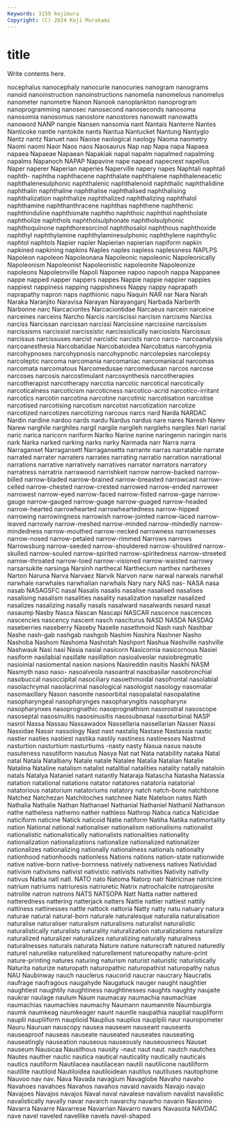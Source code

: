 ```yaml
---
Keywords: 3159 kojimura
Copyright: (C) 2024 Koji Murakami
---
```


# title

Write contents here.



nocephalus
nanocephaly nanocurie nanocuries nanogram nanograms nanoid nanoinstruction nanoinstructions nanomelia nanomelous
nanomelus nanometer nanometre Nanon Nanook nanoplankton nanoprogram nanoprogramming nanosec nanosecond
nanoseconds nanosoma nanosomia nanosomus nanostore nanostores nanowatt nanowatts nanoword NANP
nanpie Nansen nansomia nant Nantais Nanterre Nantes Nanticoke nantle nantokite
nants Nantua Nantucket Nantung Nantyglo Nantz nantz Nanuet naoi Naoise
naological naology Naoma naometry Naomi naomi Naor Naos naos Naosaurus
Nap nap Napa napa Napaea napaea Napaeae Napaean Napakiak napal
napalm napalmed napalming napalms Napanoch NAPAP Napavine nape napead napecrest
napellus Naper naperer Naperian naperies Naperville napery napes Naphtali naphtali
naphth- naphtha naphthacene naphthalate naphthalene naphthaleneacetic naphthalenesulphonic naphthalenic naphthalenoid naphthalic
naphthalidine naphthalin naphthaline naphthalise naphthalised naphthalising naphthalization naphthalize naphthalized naphthalizing
naphthalol naphthamine naphthanthracene naphthas naphthene naphthenic naphthinduline naphthionate naphtho naphthoic
naphthol naphtholate naphtholize naphthols naphtholsulphonate naphtholsulphonic naphthoquinone naphthoresorcinol naphthosalol naphthous
naphthoxide naphthyl naphthylamine naphthylaminesulphonic naphthylene naphthylic naphtol naphtols Napier napier
Napierian napierian napiform napkin napkined napkining napkins Naples naples napless
naplessness NAPLPS Napoleon napoleon Napoleonana Napoleonic napoleonic Napoleonically Napoleonism Napoleonist
Napoleonistic napoleonite Napoleonize napoleons Napoleonville Napoli Naponee napoo napooh nappa
Nappanee nappe napped napper nappers nappes Nappie nappie nappier nappies
nappiest nappiness napping nappishness Nappy nappy naprapath naprapathy napron naps
napthionic napu Naquin NAR nar Nara Narah Naraka Naranjito Naravisa
Narayan Narayanganj Narbada Narberth Narbonne narc Narcaciontes Narcaciontidae Narcaeus narcein
narceine narceines narceins Narcho Narcis narciscissi narcism narcisms Narciss narciss
Narcissan narcissan narcissi Narcissine narcissine narcissism narcissisms narcissist narcissistic narcissistically
narcissists Narcissus narcissus narcissuses narcist narcistic narcists narco narco- narcoanalysis
narcoanesthesia Narcobatidae Narcobatoidea Narcobatus narcohypnia narcohypnoses narcohypnosis narcohypnotic narcolepsies narcolepsy
narcoleptic narcoma narcomania narcomaniac narcomaniacal narcomas narcomata narcomatous Narcomedusae narcomedusan
narcos narcose narcoses narcosis narcostimulant narcosynthesis narcotherapies narcotherapist narcotherapy narcotia
narcotic narcotical narcotically narcoticalness narcoticism narcoticness narcotico-acrid narcotico-irritant narcotics narcotin
narcotina narcotine narcotinic narcotisation narcotise narcotised narcotising narcotism narcotist narcotization
narcotize narcotized narcotizes narcotizing narcous narcs nard Narda NARDAC Nardin
nardine nardoo nards nardu Nardus nardus nare nares Naresh Narev
Narew narghile narghiles nargil nargile nargileh nargilehs nargiles Nari narial
naric narica naricorn nariform Nariko Narine narine naringenin naringin naris
nark Narka narked narking narks narky Narmada narr Narra narra
Narraganset Narragansett Narragansetts narrante narras narratable narrate narrated narrater narraters
narrates narrating narratio narration narrational narrations narrative narratively narratives narrator
narrators narratory narratress narratrix narrawood narrishkeit narrow narrow-backed narrow-billed narrow-bladed
narrow-brained narrow-breasted narrowcast narrow-celled narrow-chested narrow-crested narrowed narrow-ended narrower narrowest
narrow-eyed narrow-faced narrow-fisted narrow-gage narrow-gauge narrow-gauged narrow-guage narrow-guaged narrow-headed narrow-hearted
narrowhearted narrowheartedness narrow-hipped narrowing narrowingness narrowish narrow-jointed narrow-laced narrow-leaved narrowly
narrow-meshed narrow-minded narrow-mindedly narrow-mindedness narrow-mouthed narrow-necked narrowness narrownesses narrow-nosed narrow-petaled
narrow-rimmed Narrows narrows Narrowsburg narrow-seeded narrow-shouldered narrow-shouldred narrow-skulled narrow-souled narrow-spirited
narrow-spiritedness narrow-streeted narrow-throated narrow-toed narrow-visioned narrow-waisted narrowy narsarsukite narsinga Narsinh
narthecal Narthecium narthex narthexes Narton Naruna Narva Narvaez Narvik Narvon
narw narwal narwals narwhal narwhale narwhales narwhalian narwhals Nary nary
NAS nas- NASA nasa nasab NASAGSFC nasal Nasalis nasalis nasalise
nasalised nasalises nasalising nasalism nasalities nasality nasalization nasalize nasalized nasalizes
nasalizing nasally nasals nasalward nasalwards nasard nasat nasaump Nasby Nasca
Nascan Nascapi NASCAR nascence nascences nascencies nascency nascent nasch nasciturus
NASD NASDA NASDAQ naseberries naseberry Naseby Naselle nasethmoid Nash nash
Nashbar Nashe nash-gab nashgab nashgob Nashim Nashira Nashner Nasho Nashoba
Nashom Nashoma Nashotah Nashport Nashua Nashville nashville Nashwauk Nasi nasi
Nasia nasial nasicorn Nasicornia nasicornous Nasiei nasiform nasilabial nasillate nasillation
nasioalveolar nasiobregmatic nasioinial nasiomental nasion nasions Nasireddin nasitis Naskhi NASM
Nasmyth naso naso- nasoalveola nasoantral nasobasilar nasobronchial nasobuccal nasoccipital nasociliary
nasoethmoidal nasofrontal nasolabial nasolachrymal nasolacrimal nasological nasologist nasology nasomalar nasomaxillary
Nason nasonite nasoorbital nasopalatal nasopalatine nasopharyngeal nasopharynges nasopharyngitis nasopharynx nasopharynxes
nasoprognathic nasoprognathism nasorostral nasoscope nasoseptal nasosinuitis nasosinusitis nasosubnasal nasoturbinal NASP
nasrol Nassa Nassau Nassawadox Nassellaria nassellarian Nasser Nassi Nassidae Nassir
nassology Nast nast nastaliq Nastase Nastassia nastic nastier nasties nastiest
nastika nastily nastiness nastinesses Nastrnd nasturtion nasturtium nasturtiums -nasty nasty
Nasua nasus nasute nasuteness nasutiform nasutus Nasya Nat nat Nata
natability nataka Natal natal Natala Natalbany Natale natale Natalee Natalia
Natalian Natalie Natalina Nataline natalism natalist natalitial natalities natality natally
nataloin natals Natalya Nataniel natant natantly Nataraja Natascha Natasha Natassia
natation natational natations natator natatores natatoria natatorial natatorious natatorium natatoriums
natatory natch natch-bone natchbone Natchez Natchezan Natchitoches natchnee Nate Natelson
nates Nath Nathalia Nathalie Nathan Nathanael Nathanial Nathaniel Nathanil Nathanson
nathe natheless nathemo nather nathless Nathrop Natica natica Naticidae naticiform
naticine Natick naticoid Natie natiform Natiha Natika natimortality nation National
national nationaliser nationalism nationalisms nationalist nationalistic nationalistically nationalists nationalities nationality
nationalization nationalizations nationalize nationalized nationalizer nationalizes nationalizing nationally nationalness nationals
nationalty nationhood nationhoods nationless Nations nations nation-state nationwide native native-born
native-bornness natively nativeness natives Natividad nativism nativisms nativist nativistic nativists
nativities Nativity nativity nativus Natka natl natl. NATO nato Natoma
Natorp natr Natricinae natricine natrium natriums natriuresis natriuretic Natrix natrochalcite
natrojarosite natrolite natron natrons NATS NATSOPA Natt Natta natter nattered
natteredness nattering natterjack natters Nattie nattier nattiest nattily nattiness nattinesses
nattle nattock nattoria Natty natty natu natuary natura naturae natural
natural-born naturale naturalesque naturalia naturalisation naturalise naturaliser naturalism naturalisms naturalist
naturalistic naturalistically naturalists naturality naturalization naturalizations naturalize naturalized naturalizer naturalizes
naturalizing naturally naturalness naturalnesses naturals naturata Nature nature naturecraft natured
naturedly naturel naturelike natureliked naturellement natureopathy nature-print nature-printing natures naturing
naturism naturist naturistic naturistically Naturita naturize naturopath naturopathic naturopathist naturopathy
natus NAU Naubinway nauch nauclerus naucorid naucrar naucrary Naucratis naufrage
naufragous naugahyde Naugatuck nauger naught naughtier naughtiest naughtily naughtiness naughtinesses
naughts naughty naujaite naukrar naulage naulum Naum naumacay naumachia naumachiae
naumachias naumachies naumachy Naumann naumannite Naumburgia naumk naumkeag naumkeager naunt
nauntle naupathia nauplial naupliform nauplii naupliiform nauplioid Nauplius nauplius nauplplii
naur nauropometer Nauru Nauruan nauscopy nausea nauseam nauseant nauseants nauseaproof
nauseas nauseate nauseated nauseates nauseating nauseatingly nauseation nauseous nauseously nauseousness
Nauset nauseum Nausicaa Nausithous nausity -naut naut naut. nautch nautches
Nautes nauther nautic nautica nautical nauticality nautically nauticals nautics nautiform
Nautilacea nautilacean nautili nautilicone nautiliform nautilite nautiloid Nautiloidea nautiloidean nautilus
nautiluses nautophone Nauvoo nav nav. Nava Navada navagium Navaglobe Navaho
navaho Navahoes navahoes Navahos navahos navaid navaids Navajo navajo Navajoes
Navajos navajos Naval naval navalese navalism navalist navalistic navalistically navally
navar navarch navarchy navarho navarin Navarino Navarra Navarre Navarrese Navarrian
Navarro navars Navasota NAVDAC nave navel naveled navellike navels navel-shaped
